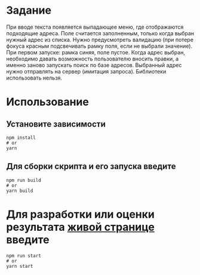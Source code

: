 # Задание

При вводе текста появляется выпадающее меню, где отображаются подходящие адреса.
Поле считается заполненным, только когда выбран нужный адрес из списка.
Нужно предусмотреть валидацию (при потере фокуса красным подсвечивать рамку поля, если не выбрали значение). При первом запуске: рамка синяя, поле пустое.
Когда адрес выбран, необходимо давать возможность пользователю вносить правки, а именно заново запускать поиск по базе адресов.
Выбранный адрес нужно отправлять на сервер (имитация запроса).
Библиотеки использовать нельзя.

# Использование

## Установите зависимости

```
npm install
# or
yarn
```

## Для сборки скрипта и его запуска введите

```
npm run build
# or
yarn build
```

# Для разработки или оценки результата [живой странице](http://localhost:3000/) введите

```
npm run start
# or
yarn start
```
